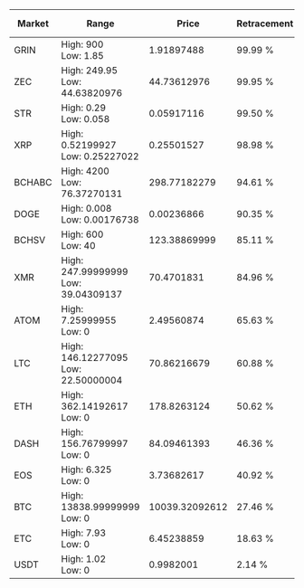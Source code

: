 | Market | Range | Price| Retracement | Doubles to 50% |
| --- | --- | --- | --- | --- |
| GRIN | High: 900<br />Low: 1.85 | 1.91897488 | 99.99 % | 234.98 |
| ZEC | High: 249.95<br />Low: 44.63820976 | 44.73612976 | 99.95 % | 3.29 |
| STR | High: 0.29<br />Low: 0.058 | 0.05917116 | 99.50 % | 2.94 |
| XRP | High: 0.52199927<br />Low: 0.25227022 | 0.25501527 | 98.98 % | 1.52 |
| BCHABC | High: 4200<br />Low: 76.37270131 | 298.77182279 | 94.61 % | 7.16 |
| DOGE | High: 0.008<br />Low: 0.00176738 | 0.00236866 | 90.35 % | 2.06 |
| BCHSV | High: 600<br />Low: 40 | 123.38869999 | 85.11 % | 2.59 |
| XMR | High: 247.99999999<br />Low: 39.04309137 | 70.4701831 | 84.96 % | 2.04 |
| ATOM | High: 7.25999955<br />Low: 0 | 2.49560874 | 65.63 % | 1.45 |
| LTC | High: 146.12277095<br />Low: 22.50000004 | 70.86216679 | 60.88 % | 1.19 |
| ETH | High: 362.14192617<br />Low: 0 | 178.8263124 | 50.62 % | 1.01 |
| DASH | High: 156.76799997<br />Low: 0 | 84.09461393 | 46.36 % | 0.00 |
| EOS | High: 6.325<br />Low: 0 | 3.73682617 | 40.92 % | 0.00 |
| BTC | High: 13838.99999999<br />Low: 0 | 10039.32092612 | 27.46 % | 0.00 |
| ETC | High: 7.93<br />Low: 0 | 6.45238859 | 18.63 % | 0.00 |
| USDT | High: 1.02<br />Low: 0 | 0.9982001 | 2.14 % | 0.00 |
